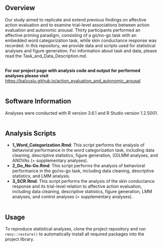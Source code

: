 ## Overview

Our study aimed to replicate and extend previous findings on affective action evaluation and to examine trial-level associations between action evaluation and autonomic arousal. 
Thirty participants performed an affective priming paradigm, consisting of a go/no-go task with an embedded word categorization task, while skin conductance response was recorded.
In this repository, we provide data and scripts used for statistical analyses and figure generation. For information about task and data, please read the Task_and_Data_Description.md.<br><br>

**For our project page with analysis code and output for performed analyses please visit**
https://balzuslu.github.io/action_evaluation_and_autonomic_arousal<br><br>



## Software Information

Analyses were conducted with R version 3.6.1 and R Studio version 1.2.5001.<br><br>



## Analysis Scripts

- **1_Word_Categorization.Rmd**: This script performs the analysis of behavioral performance in the word categorization task, including data cleaning, descriptive statistics, figure generation, (G)LMM analyses, and ANOVAs (= supplementary analyses).
- **2_Go_No-Go.Rmd**: This script performs the analysis of behavioral performance in the go/no-go task, including data cleaning, descriptive statistics, and LMM analysis.
- **3_SCR.Rmd**: This script performs the analysis of the skin conductance response and its trial-level relation to affective action evaluation, including data cleaning, descriptive statistics, figure generation, LMM analyses, and control analyses (= supplementary analyses).<br><br>



## Usage

To reproduce statistical analyses, clone the project repository and run `renv::restore()` to automatically install all required packages into the project library.




